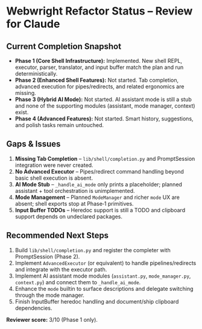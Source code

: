 # Webwright Refactor Status – Review for Claude

## Current Completion Snapshot
- **Phase 1 (Core Shell Infrastructure):** Implemented. New shell REPL, executor, parser, translator, and input buffer match the plan and run deterministically.
- **Phase 2 (Enhanced Shell Features):** Not started. Tab completion, advanced execution for pipes/redirects, and related ergonomics are missing.
- **Phase 3 (Hybrid AI Mode):** Not started. AI assistant mode is still a stub and none of the supporting modules (assistant, mode manager, context) exist.
- **Phase 4 (Advanced Features):** Not started. Smart history, suggestions, and polish tasks remain untouched.

## Gaps & Issues
1. **Missing Tab Completion** – `lib/shell/completion.py` and PromptSession integration were never created.
2. **No Advanced Executor** – Pipes/redirect command handling beyond basic shell execution is absent.
3. **AI Mode Stub** – `_handle_ai_mode` only prints a placeholder; planned assistant + tool orchestration is unimplemented.
4. **Mode Management** – Planned `ModeManager` and richer `mode` UX are absent; shell exports stop at Phase‑1 primitives.
5. **Input Buffer TODOs** – Heredoc support is still a TODO and clipboard support depends on undeclared packages.

## Recommended Next Steps
1. Build `lib/shell/completion.py` and register the completer with PromptSession (Phase 2).
2. Implement `AdvancedExecutor` (or equivalent) to handle pipelines/redirects and integrate with the executor path.
3. Implement AI assistant mode modules (`assistant.py`, `mode_manager.py`, `context.py`) and connect them to `_handle_ai_mode`.
4. Enhance the `mode` builtin to surface descriptions and delegate switching through the mode manager.
5. Finish InputBuffer heredoc handling and document/ship clipboard dependencies.

**Reviewer score:** 3/10 (Phase 1 only).
